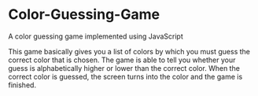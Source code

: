 # Color-Guessing-Game
A color guessing game implemented using JavaScript

This game basically gives you a list of colors by which you must guess the correct color that is chosen.
The game is able to tell you whether your guess is alphabetically higher or lower than the correct color.
When the correct color is guessed, the screen turns into the color and the game is finished.
